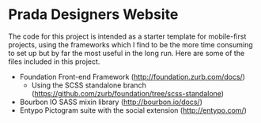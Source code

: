 # Prada Designers Website

The code for this project is intended as a starter template for mobile-first projects, using the frameworks which I find to be the more time consuming to set up but by far the most useful in the long run.  Here are some of the files included in this project.
* Foundation Front-end Framework (http://foundation.zurb.com/docs/)
	* Using the SCSS standalone branch (https://github.com/zurb/foundation/tree/scss-standalone)
* Bourbon IO SASS mixin library (http://bourbon.io/docs/)
* Entypo Pictogram suite with the social extension (http://entypo.com/)
